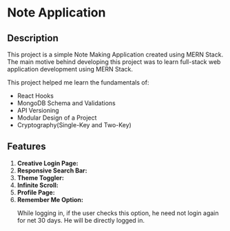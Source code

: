 <h1>Note Application</h1>

<h2>Description</h2>
<p>This project is a simple Note Making Application created using MERN Stack. The main motive behind developing this project was to learn full-stack web application development using MERN Stack.</p>
<p>
    This project helped me learn the fundamentals of: 
    <ul>
        <li>React Hooks</li>
        <li>MongoDB Schema and Validations</li>
        <li>API Versioning</li>
        <li>Modular Design of a Project</li>
        <li>Cryptography(Single-Key and Two-Key)</li>
    </ul>
</p>

<h2>Features</h2>
<ol>
    <li>
        <b>Creative Login Page:</b>
    </li>
    <li>
        <b>Responsive Search Bar:</b>
    </li>
    <li>
        <b>Theme Toggler:</b>
    </li>
    <li>
        <b>Infinite Scroll:</b>
    </li>
    <li>
        <b>Profile Page:</b>
    </li>
    <li>
        <b>Remember Me Option:</b>
        <p>While logging in, if the user checks this option, he need not login again for net 30 days. He will be directly logged in.</p>
    </li>
</ol>